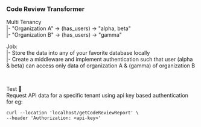 ### Code Review Transformer

Multi Tenancy <br/>
|- "Organization A" -> (has_users) -> "alpha, beta" <br/>
|- "Organization B" -> (has_users) -> "gamma"


Job: <br/>
|- Store the data into any of your favorite database locally <br />
|- Create a middleware and implement authentication  such that user (alpha & beta) can access only data of organization A & (gamma) of organization B

<br>

Test 📃 <br/>
Request API data for a specific tenant using api key based authentication <br/>
for eg: <br/>
```shell
curl --location 'localhost/getCodeReviewReport' \
--header 'Authorization: <api-key>'
```